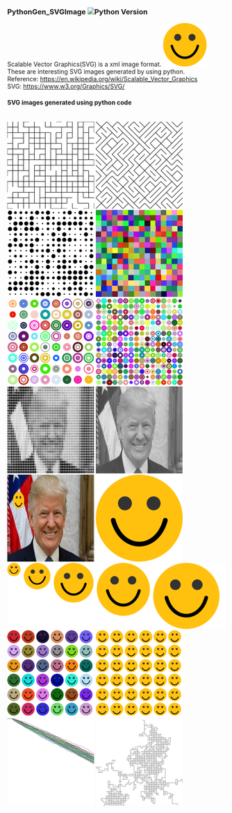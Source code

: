 ### PythonGen_SVGImage ![Python Version](https://img.shields.io/badge/Python-v3.6-blue)

Scalable Vector Graphics(SVG) is a xml image format. <img src="images/smile.svg" width="100" height="100" /> <br/>
These are interesting SVG images generated by using python.  <br/>
Reference: https://en.wikipedia.org/wiki/Scalable_Vector_Graphics <br/>
SVG: https://www.w3.org/Graphics/SVG/

#### SVG images generated using python code 
<br/>
<img src="images/art_Line_5.svg" width="200" height="200" />
<img src="images/art_DiagLine_5.svg" width="200" height="200" />
<img src="images/art_Circle_5.svg" width="200" height="200" />
<img src="images/art_Rectangle_5.svg" width="200" height="200" />
<img src="images/art_Rings_4.svg" width="200" height="200" />
<img src="images/art_Rings_5.svg" width="200" height="200" />

<img src="images/trump.svg" width="200" height="200" />
<img src="images/trump_pt.svg" width="200" height="200" />
<img src="images/trumpX.svg" width="200" height="200" />
<img src="images/smile.svg" width="200" height="200" />
<img src="images/smileC2.svg" />
<img src="images/smileC3.svg" width="200" height="200" />
<img src="images/smileC_same.svg" width="200" height="200" />
<img src="images/randomNumberPath.svg"  />
<img src="images/randomWalkPath.svg"  />
